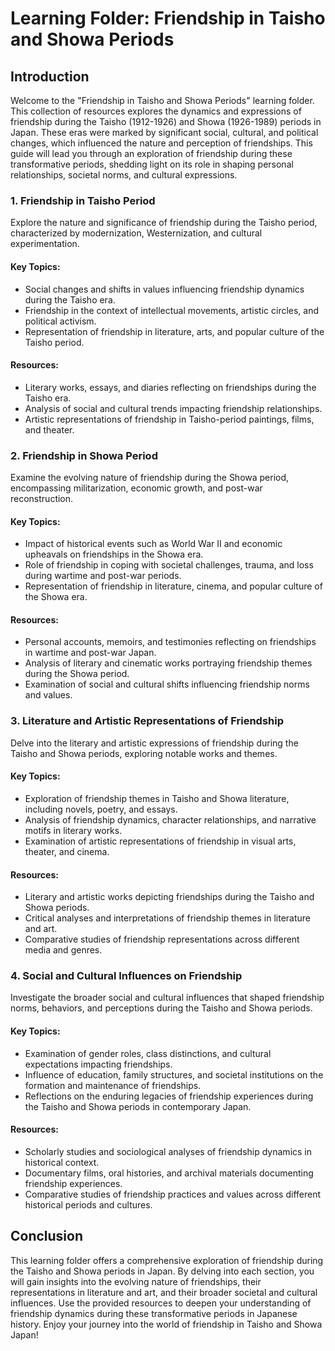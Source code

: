 # Learning Folder: Friendship in Taisho and Showa Periods

## Introduction
Welcome to the "Friendship in Taisho and Showa Periods" learning folder. This collection of resources explores the dynamics and expressions of friendship during the Taisho (1912-1926) and Showa (1926-1989) periods in Japan. These eras were marked by significant social, cultural, and political changes, which influenced the nature and perception of friendships. This guide will lead you through an exploration of friendship during these transformative periods, shedding light on its role in shaping personal relationships, societal norms, and cultural expressions.

### 1. Friendship in Taisho Period
Explore the nature and significance of friendship during the Taisho period, characterized by modernization, Westernization, and cultural experimentation.

#### Key Topics:
- Social changes and shifts in values influencing friendship dynamics during the Taisho era.
- Friendship in the context of intellectual movements, artistic circles, and political activism.
- Representation of friendship in literature, arts, and popular culture of the Taisho period.

#### Resources:
- Literary works, essays, and diaries reflecting on friendships during the Taisho era.
- Analysis of social and cultural trends impacting friendship relationships.
- Artistic representations of friendship in Taisho-period paintings, films, and theater.

### 2. Friendship in Showa Period
Examine the evolving nature of friendship during the Showa period, encompassing militarization, economic growth, and post-war reconstruction.

#### Key Topics:
- Impact of historical events such as World War II and economic upheavals on friendships in the Showa era.
- Role of friendship in coping with societal challenges, trauma, and loss during wartime and post-war periods.
- Representation of friendship in literature, cinema, and popular culture of the Showa era.

#### Resources:
- Personal accounts, memoirs, and testimonies reflecting on friendships in wartime and post-war Japan.
- Analysis of literary and cinematic works portraying friendship themes during the Showa period.
- Examination of social and cultural shifts influencing friendship norms and values.

### 3. Literature and Artistic Representations of Friendship
Delve into the literary and artistic expressions of friendship during the Taisho and Showa periods, exploring notable works and themes.

#### Key Topics:
- Exploration of friendship themes in Taisho and Showa literature, including novels, poetry, and essays.
- Analysis of friendship dynamics, character relationships, and narrative motifs in literary works.
- Examination of artistic representations of friendship in visual arts, theater, and cinema.

#### Resources:
- Literary and artistic works depicting friendships during the Taisho and Showa periods.
- Critical analyses and interpretations of friendship themes in literature and art.
- Comparative studies of friendship representations across different media and genres.

### 4. Social and Cultural Influences on Friendship
Investigate the broader social and cultural influences that shaped friendship norms, behaviors, and perceptions during the Taisho and Showa periods.

#### Key Topics:
- Examination of gender roles, class distinctions, and cultural expectations impacting friendships.
- Influence of education, family structures, and societal institutions on the formation and maintenance of friendships.
- Reflections on the enduring legacies of friendship experiences during the Taisho and Showa periods in contemporary Japan.

#### Resources:
- Scholarly studies and sociological analyses of friendship dynamics in historical context.
- Documentary films, oral histories, and archival materials documenting friendship experiences.
- Comparative studies of friendship practices and values across different historical periods and cultures.

## Conclusion
This learning folder offers a comprehensive exploration of friendship during the Taisho and Showa periods in Japan. By delving into each section, you will gain insights into the evolving nature of friendships, their representations in literature and art, and their broader societal and cultural influences. Use the provided resources to deepen your understanding of friendship dynamics during these transformative periods in Japanese history. Enjoy your journey into the world of friendship in Taisho and Showa Japan!
